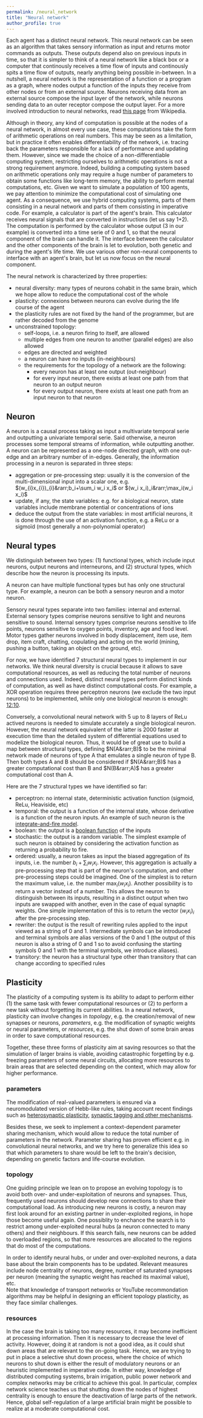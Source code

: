 ```yaml
---
permalink: /neural_network
title: "Neural network"
author_profile: true
---
```


Each agent has a distinct neural network.
This neural network can be seen as an algorithm that takes sensory information as input and returns motor commands as outputs.
These outputs depend also on previous inputs in time, so that it is simpler to think of a neural network like a black box or a computer that continously receives a time flow of inputs and continously spits a time flow of outputs, nearly anything being possible in-between.
In a nutshell, a neural network is the representation of a function or a program as a graph, where nodes output a function of the inputs they receive from other nodes or from an external source.
Neurons receiving data from an external source compose the input layer of the network, while neurons sending data to an outer receptor compose the output layer.
For a more involved introduction to neural networks, read [this page](https://en.wikipedia.org/wiki/Neural_network) from Wikipedia.
<!-- If you have already read the [Wikipedia](https://en.wikipedia.org/wiki/Neural_network) page about neural networks, or are familiar with the concept, and still asking yourself what a neural network is in a more abstract language, you might slip over to this [link](/esoteric_neural_network). -->

Although in theory, any kind of computation is possible at the nodes of a neural network, in almost every use case, these computations take the form of arithmetic operations on real numbers.
This may be seen as a limitation, but in practice it often enables differentiability of the network, i.e. tracing back the parameters responsible for a lack of performance and updating them.
However, since we made the choice of a non-differentiable computing system, restricting ourselves to arithmetic operations is not a strong requirement anymore.
Indeed, building a computing system based on arithmetic operations only may require a huge number of parameters to obtain some functions like long-term memory, the ability to perform mental computations, etc.
Given we want to simulate a population of 100 agents, we pay attention to minimize the computational cost of simulating one agent.
As a consequence, we use hybrid computing systems, parts of them consisting in a neural network and parts of them consisting in imperative code.
For example, a calculator is part of the agent's brain. This calculator receives neural signals that are converted in instructions (let us say 1+2).
The computation is performed by the calculator whose output (3 in our example) is converted into a time serie of 0 and 1, so that the neural component of the brain can handle it.
The interface between the calculator and the other components of the brain is let to evolution, both genetic and during the agent's life time.
We use various other non-neural components to interface with an agent's brain, but let us now focus on the neural component.

The neural network is characterized by three properties:
* neural diversity: many types of neurons cohabit in the same brain, which we hope allow to reduce the computational cost of the whole
* plasticity: connexions between neurons can evolve during the life course of the agent
* the plasticity rules are not fixed by the hand of the programmer, but are rather decoded from the genome
* unconstrained topology:
    * self-loops, i.e. a neuron firing to itself, are allowed
    * multiple edges from one neuron to another (parallel edges) are also allowed
    * edges are directed and weighted
    * a neuron can have no inputs (in-neighbours)
    * the requirements for the topology of a network are the following:
        * every neuron has at least one output (out-neighbour)
        * for every input neuron, there exists at least one path from that neuron to an output neuron
        * for every output neuron, there exists at least one path from an input neuron to that neuron

## Neuron
A neuron is a causal process taking as input a multivariate temporal serie and outputting a univariate temporal serie.
Said otherwise, a neuron processes some temporal streams of information, while outputting another.
A neuron can be represented as a one-node directed graph, with one out-edge and an arbitrary number of in-edges.
Generally, the information processing in a neuron is separated in three steps:
* aggregation or pre-processing step: usually it is the conversion of the multi-dimensional input into a scalar one, e.g. $(w_{i}x_{i})_{i}&rarr;b_i+\sum_i w_i x_i$ or $(w_i x_i)_i&rarr;\max_i(w_i x_i)$
* update, if any, the state variables: e.g. for a biological neuron, state variables include membrane potential or concentrations of ions
* deduce the output from the state variables: in most artificial neurons, it is done through the use of an activation function, e.g. a ReLu or a sigmoïd (most generally a non-polynomial operator)

## Neural types
We distinguish between two types:
(1) functional types, which include input neurons, output neurons and interneurons, and (2) structural types, which describe how the neuron is processing its inputs.

A neuron can have multiple functional types but has only one structural type.
For example, a neuron can be both a sensory neuron and a motor neuron.

Sensory neural types separate into two families: internal and external.
External sensory types comprise neurons sensitive to light and neurons sensitive to sound.
Internal sensory types comprise neurons sensitive to life points, neurons sensitive to oxygen points, inventory, age and food level.
Motor types gather neurons involved in body displacement, item use, item drop, item craft, chatting, copulating and acting on the world (mining, pushing a button, taking an object on the ground, etc).

For now, we have identified 7 structural neural types to implement in our networks.
We think neural diversity is crucial because it allows to save computational resources, as well as reducing the total number of neurons and connections used.
Indeed, distinct neural types perform distinct kinds of computation, as well as have distinct computational costs.
For example, a XOR operation requires three perceptron neurons (we exclude the two input neurons) to be implemented, while only one biological neuron is enough: [12:10](https://www.youtube.com/watch?v=hmtQPrH-gC4&t=1s&ab_channel=ArtemKirsanov).

Conversely, a convolutional neural network with 5 up to 8 layers of ReLu actived neurons is needed to simulate accurately a single biological neuron.
However, the neural network equivalent of the latter is 2000 faster at execution time than the detailed system of differential equations used to modelize the biological neuron.
Thus, it would be of great use to build a map between structural types, defining $N(A&rarr;B)$ to be the minimal network made of neurons of type A that emulates a single neuron of type B.
Then both types A and B should be considered if $N(A&rarr;B)$ has a greater computational cost than B and $N(B&rarr;A)$ has a greater computational cost than A.

Here are the 7 structural types we have identified so far:
* perceptron: no internal state, deterministic activation function (sigmoid, ReLu, Heaviside, etc)
* temporal: the output is a function of the internal state, whose derivative is a function of the neuron inputs. An example of such neuron is the [integrate-and-fire model](https://neuronaldynamics.epfl.ch/online/Ch6.S1.html).
* boolean: the output is a [boolean function](https://en.wikipedia.org/wiki/Boolean_function) of the inputs
* stochastic: the output is a random variable. The simplest example of such neuron is obtained by considering the activation function as returning a probability to fire.
* ordered: usually, a neuron takes as input the biased aggregation of its inputs, i.e. the number $b_{i}+\sum_{i}w_{i}x_{i}$. However, this aggregation is actually a pre-processing step that is part of the neuron's computation, and other pre-processing steps could be imagined. One of the simplest is to return the maximum value, i.e. the number $\max_{i}(w_{i}x_{i})$. Another possibility is to return a vector instead of a number. This allows the neuron to distinguish between its inputs, resulting in a distinct output when two inputs are swapped with another, even in the case of equal synaptic weights. One simple implementation of this is to return the vector $(w_{i}x_{i})_{i}$ after the pre-processing step.
* rewriter: the output is the result of rewriting rules applied to the input viewed as a string of 0 and 1. Intermediate symbols can be introduced and terminal symbols are alias versions of the 0 and 1 (the output of this neuron is also a string of 0 and 1 so to avoid confusing the starting symbols 0 and 1 with the terminal symbols, we introduce aliases).
* transitory: the neuron has a structural type other than transitory that can change according to specified rules

## Plasticity
The plasticity of a computing system is its ability to adapt to perform either (1) the same task with fewer computational resources or (2) to perform a new task without forgetting its current abilities.
In a neural network, plasticity can involve changes in _topology_, e.g. the creation/removal of new synapses or neurons, _parameters_, e.g. the modification of synaptic weights or neural parameters, or _resources_, e.g. the shut down of some brain areas in order to save computational resources.

Together, these three forms of plasticity aim at saving resources so that the simulation of larger brains is viable, avoiding catastrophic forgetting by e.g. freezing parameters of some neural circuits, allocating more resources to brain areas that are selected depending on the context, which may allow for higher performance.

### parameters
The modification of real-valued parameters is ensured via a neuromodulated version of Hebb-like rules, taking account recent findings such as [heterosynaptic plasticity](https://en.wikipedia.org/wiki/Heterosynaptic_plasticity), [synaptic tagging and other mechanisms](https://en.wikipedia.org/wiki/Metaplasticity).

Besides these, we seek to implement a context-dependent parameter sharing mechanism, which would allow to reduce the total number of parameters in the network.
Parameter sharing has proven efficient e.g. in convolutional neural networks, and we try here to generalize this idea so that which parameters to share would be left to the brain's decision, depending on genetic factors and life-course evolution.

### topology
One guiding principle we lean on to propose an evolving topology is to avoid both over- and under-exploitation of neurons and synapses.
Thus, frequently used neurons should develop new connections to share their computational load.
As introducing new neurons is costly, a neuron may first look around for an existing partner in under-exploited regions, in hope those become useful again.
One possiblity to enchance the search is to restrict among under-exploited neural hubs (a neuron connected to many others) and their neighbours.
If this search fails, new neurons can be added to overloaded regions, so that more resources are allocated to the regions that do most of the computations.

In order to identify neural hubs, or under and over-exploited neurons, a data base about the brain components has to be updated.
Relevant measures include node centrality of neurons, degree, number of saturated synapses per neuron (meaning the synaptic weight has reached its maximal value), etc.\
Note that knowledge of transport networks or YouTube recommondation algorithms may be helpful in designing an efficient topology plasticity, as they face similar challenges.

### resources
In the case the brain is taking too many resources, it may become inefficient at processing information.
Then it is necessary to decrease the level of activity.
However, doing it at random is not a good idea, as it could shut down areas that are relevant to the on-going task.
Hence, we are trying to put in place a selective shut down process, where the choice of which neurons to shut down is either the result of modulatory neurons or an heuristic implemented in imperative code.
In either way, knowledge of distributed computing systems, brain irrigation, public power network and complex networks may be critical to achieve this goal.
In particular, complex network science teaches us that shutting down the nodes of highest centrality is enough to ensure the deactivation of large parts of the network.
Hence, global self-regulation of a large artificial brain might be possible to realize at a moderate computational cost.
